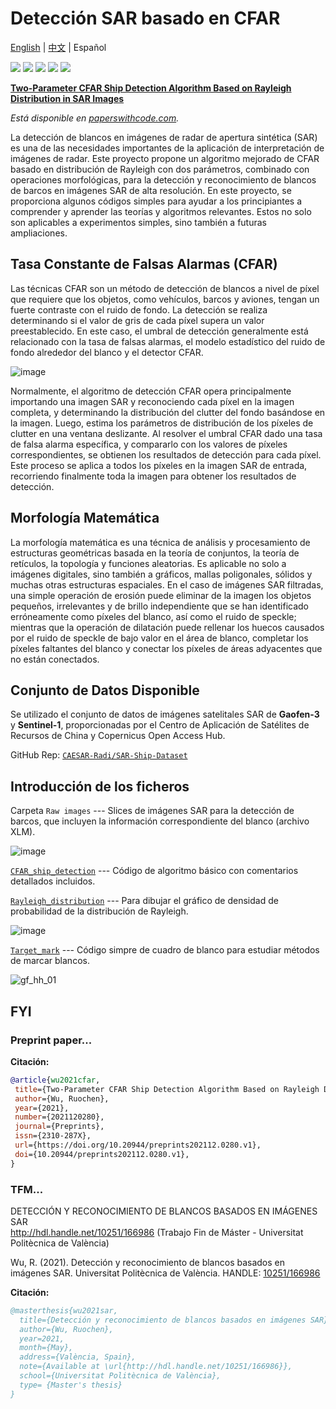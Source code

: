 # Detección SAR basado en CFAR
[English](README.md) | [中文](README_CN.md) | Español

![](https://img.shields.io/static/v1?label=%F0%9F%8C%9F&message=If%20Useful&style=flat&color=BC4E99)
![](https://img.shields.io/github/stars/Rc-W024/SAR_Ship_detection_CFAR.svg)
![](https://img.shields.io/github/forks/Rc-W024/SAR_Ship_detection_CFAR.svg)
![](https://img.shields.io/github/issues/Rc-W024/SAR_Ship_detection_CFAR.svg)
![](https://img.shields.io/github/license/Rc-W024/SAR_Ship_detection_CFAR.svg)

[**Two-Parameter CFAR Ship Detection Algorithm Based on Rayleigh Distribution in SAR Images**](https://www.preprints.org/manuscript/202112.0280/v1)

*Está disponible en [paperswithcode.com](https://paperswithcode.com/paper/two-parameter-cfar-ship-detection-algorithm).*

La detección de blancos en imágenes de radar de apertura sintética (SAR) es una de las necesidades importantes de la aplicación de interpretación de imágenes de radar. Este proyecto propone un algoritmo mejorado de CFAR basado en distribución de Rayleigh con dos parámetros, combinado con operaciones morfológicas, para la detección y reconocimiento de blancos de barcos en imágenes SAR de alta resolución. En este proyecto, se proporciona algunos códigos simples para ayudar a los principiantes a comprender y aprender las teorías y algoritmos relevantes. Estos no solo son aplicables a experimentos simples, sino también a futuras ampliaciones.

## Tasa Constante de Falsas Alarmas (CFAR)
Las técnicas CFAR son un método de detección de blancos a nivel de píxel que requiere que los objetos, como vehículos, barcos y aviones, tengan un fuerte contraste con el ruido de fondo. La detección se realiza determinando si el valor de gris de cada píxel supera un valor preestablecido. En este caso, el umbral de detección generalmente está relacionado con la tasa de falsas alarmas, el modelo estadístico del ruido de fondo alrededor del blanco y el detector CFAR.

![image](https://user-images.githubusercontent.com/97808991/149919888-7098ff76-ead1-4d0f-9dfd-b47c1d5d6aec.png)

Normalmente, el algoritmo de detección CFAR opera principalmente importando una imagen SAR y reconociendo cada píxel en la imagen completa, y determinando la distribución del clutter del fondo basándose en la imagen. Luego, estima los parámetros de distribución de los píxeles de clutter en una ventana deslizante. Al resolver el umbral CFAR dado una tasa de falsa alarma específica, y compararlo con los valores de píxeles correspondientes, se obtienen los resultados de detección para cada píxel. Este proceso se aplica a todos los píxeles en la imagen SAR de entrada, recorriendo finalmente toda la imagen para obtener los resultados de detección.

## Morfología Matemática
La morfología matemática es una técnica de análisis y procesamiento de estructuras geométricas basada en la teoría de conjuntos, la teoría de retículos, la topología y funciones aleatorias. Es aplicable no solo a imágenes digitales, sino también a gráficos, mallas poligonales, sólidos y muchas otras estructuras espaciales. En el caso de imágenes SAR filtradas, una simple operación de erosión puede eliminar de la imagen los objetos pequeños, irrelevantes y de brillo independiente que se han identificado erróneamente como píxeles del blanco, así como el ruido de speckle; mientras que la operación de dilatación puede rellenar los huecos causados por el ruido de speckle de bajo valor en el área de blanco, completar los píxeles faltantes del blanco y conectar los píxeles de áreas adyacentes que no están conectados.

## Conjunto de Datos Disponible
Se utilizado el conjunto de datos de imágenes satelitales SAR de **Gaofen-3** y **Sentinel-1**, proporcionadas por el Centro de Aplicación de Satélites de Recursos de China y Copernicus Open Access Hub.

GitHub Rep: [`CAESAR-Radi/SAR-Ship-Dataset`](https://github.com/CAESAR-Radi/SAR-Ship-Dataset)

## Introducción de los ficheros
Carpeta `Raw images` --- Slices de imágenes SAR para la detección de barcos, que incluyen la información correspondiente del blanco (archivo XLM).

![image](https://user-images.githubusercontent.com/97808991/149931264-456b8d39-c7f2-423b-ba48-a471109e8844.png)

[`CFAR_ship_detection`](https://github.com/Rc-W024/SAR_Ship_detection_CFAR/blob/main/CAFR_ship_detection.m) --- Código de algoritmo básico con comentarios detallados incluidos.

[`Rayleigh_distribution`](https://github.com/Rc-W024/SAR_Ship_detection_CFAR/blob/main/Rayleigh_distribution.m) --- Para dibujar el gráfico de densidad de probabilidad de la distribución de Rayleigh.

![image](https://user-images.githubusercontent.com/97808991/149931239-b8c9b1b2-2e62-40c5-acec-c2fac02278e4.png)

[`Target_mark`](https://github.com/Rc-W024/SAR_Ship_detection_CFAR/blob/main/Target_mark.m) --- Código simpre de cuadro de blanco para estudiar métodos de marcar blancos.

![gf_hh_01](https://user-images.githubusercontent.com/97808991/149931364-a7f6d9e7-230b-4d32-b9d8-912184051510.png)

## FYI
### Preprint paper...
**Citación:**

```bibtex
@article{wu2021cfar,
 title={Two-Parameter CFAR Ship Detection Algorithm Based on Rayleigh Distribution in SAR Images},
 author={Wu, Ruochen},
 year={2021},
 number={2021120280},
 journal={Preprints},
 issn={2310-287X},
 url={https://doi.org/10.20944/preprints202112.0280.v1},
 doi={10.20944/preprints202112.0280.v1},
}
```

### TFM...
DETECCIÓN Y RECONOCIMIENTO DE BLANCOS BASADOS EN IMÁGENES SAR<br>http://hdl.handle.net/10251/166986 (Trabajo Fin de Máster - Universitat Politècnica de València)

Wu, R. (2021). Detección y reconocimiento de blancos basados en imágenes SAR. Universitat Politècnica de València. HANDLE: [10251/166986](http://hdl.handle.net/10251/166986)

**Citación:**

```bibtex
@masterthesis{wu2021sar,
  title={Detección y reconocimiento de blancos basados en imágenes SAR},
  author={Wu, Ruochen},
  year=2021,
  month={May},
  address={València, Spain},
  note={Available at \url{http://hdl.handle.net/10251/166986}},
  school={Universitat Politècnica de València},
  type= {Master's thesis}
}
```
